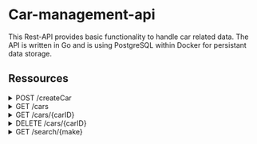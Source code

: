 # Car-management-api
This Rest-API provides basic functionality to handle car related data. The API is written in Go and is using PostgreSQL within Docker for persistant data storage.

## Ressources 
<details><summary>POST /createCar</summary>
<p>

#### Description:
Creates new car.

#### Parameters:
Content-Type: **application/json**
body *required

##### Model:
```json
{
    "model" : "string",
    "make": "string",
    "variant": "string"
}
```

##### Example Body:
```json
{
    "model" : "A45",
    "make": "Mercedes",
    "variant": "AMG"
}
```

##### Example Response Body:
```json
{
	"ID" : "0e03dda8-2c9a-4b19-958d-a96382587aee",  
    "model" : "A45",
    "make": "Mercedes",
    "variant": "AMG"
}
```
##### Responses:
200 OK
400 Bad Request
</p>
</details>




<details><summary>GET /cars</summary>
<p>

#### Description:
List all cars.

#### Parameters:
Content-Type: **application/json**

##### Example Response Body:
```json
[{
	"ID" : "0e03dda8-2c9a-4b19-958d-a96382587aee",  
    "model" : "A45",
    "make": "Mercedes",
    "variant": "AMG"
}
{
	"ID" : "63581320-83c4-4cdf-bee0-407b3579cb71",  
    "model" : "Model S",
    "make": "Tesla",
    "variant": "Sport"
}]
```
##### Responses:
200 OK
</p>
</details>




<details><summary>GET /cars/{carID}</summary>
<p>

#### Description:
Return one specific car.

#### Parameters:
Content-Type: **application/json**
path: {carID} *required
Note: carID has to be [RFC4122](https://tools.ietf.org/html/rfc4122) compliant.

##### Example Request:

`curl --location --request GET 'http://localhost:8080/cars/8ac3fc27-26a2-4fab-95d7-b6add7dcbfbf'`
##### Example Response:
```json
{
	"ID" : "63581320-83c4-4cdf-bee0-407b3579cb71",  
    "model" : "Model S",
    "make": "Tesla",
    "variant": "Sport"
}
```
##### Responses:
200 OK
400 Bad Request
404 Not Found
</p>
</details>




<details><summary>DELETE /cars/{carID}</summary>
<p>

#### Description:
Delete one specific car.

#### Parameters:
Content-Type: **application/json**
path: {carID} *required
Note: carID has to be [RFC4122](https://tools.ietf.org/html/rfc4122) compliant.

##### Example Request:

`curl --location --request DELETE 'http://localhost:8080/cars/8ac3fc27-26a2-4fab-95d7-b6add7dcbfbf'`

##### Responses:
204 No Content
400 Bad Request
404 Not Found
</p>
</details>




<details><summary>GET /search/{make}</summary>
<p>

#### Description:
Return all cars matching the given make.

#### Parameters:
Content-Type: **application/json**
path: {make} *required

##### Example Response Body:
```json
[{
	"ID" : "0e03dda8-2c9a-4b19-958d-a96382587aee",  
    "model" : "A45",
    "make": "Mercedes",
    "variant": "AMG"
}
{
	"ID" : "63581320-83c4-4cdf-bee0-407b3579cb71",  
    "model" : "B-Class",
    "make": "Mercedes",
    "variant": "Comfort"
}]
```
##### Responses:
200 OK
</p>
</details>